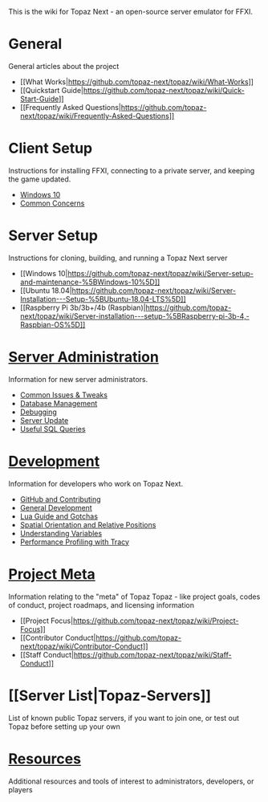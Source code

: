 This is the wiki for Topaz Next - an open-source server emulator for FFXI.

# General
General articles about the project
- [[What Works|https://github.com/topaz-next/topaz/wiki/What-Works]]
- [[Quickstart Guide|https://github.com/topaz-next/topaz/wiki/Quick-Start-Guide]]
- [[Frequently Asked Questions|https://github.com/topaz-next/topaz/wiki/Frequently-Asked-Questions]]
# Client Setup
Instructions for installing FFXI, connecting to a private server, and keeping the game updated.
- [Windows 10](https://github.com/topaz-next/topaz/wiki/Client-setup-%5BWindows%5D)
- [Common Concerns](https://github.com/topaz-next/topaz/wiki/Miscellaneous-(Client))

# Server Setup
Instructions for cloning, building, and running a Topaz Next server
- [[Windows 10|https://github.com/topaz-next/topaz/wiki/Server-setup-and-maintenance-%5BWindows-10%5D]]
- [[Ubuntu 18.04|https://github.com/topaz-next/topaz/wiki/Server-Installation---Setup-%5BUbuntu-18.04-LTS%5D]]
- [[Raspberry Pi 3b/3b+/4b (Raspbian)|https://github.com/topaz-next/topaz/wiki/Server-installation---setup-%5BRaspberry-pi-3b-4,-Raspbian-OS%5D]]

# [Server Administration](https://github.com/topaz-next/topaz/wiki/Server-Administration)
Information for new server administrators.
- [Common Issues & Tweaks](https://github.com/topaz-next/topaz/wiki/Miscellaneous-(Server))
- [Database Management](https://github.com/topaz-next/topaz/wiki/Database-Management)
- [Debugging](https://github.com/topaz-next/topaz/wiki/Debugging)
- [Server Update](https://github.com/topaz-next/topaz/wiki/Server-Update)
- [Useful SQL Queries](https://github.com/topaz-next/topaz/wiki/Useful-SQL-queries)

# [Development](https://github.com/topaz-next/topaz/wiki/Development)
Information for developers who work on Topaz Next.
- [GitHub and Contributing](https://github.com/topaz-next/topaz/wiki/GitHub-and-Contributing)
- [General Development](https://github.com/topaz-next/topaz/wiki/General-Development)
- [Lua Guide and Gotchas](https://github.com/topaz-next/topaz/wiki/Lua-Guide-and-Gotchas)
- [Spatial Orientation and Relative Positions](https://github.com/topaz-next/topaz/wiki/Spatial-Orientation-and-Relative-Positions)
- [Understanding Variables](https://github.com/topaz-next/topaz/wiki/Understanding-variables-%E2%80%94-a-brief-guide)
- [Performance Profiling with Tracy](https://github.com/topaz-next/topaz/wiki/Performance-Profiling-with-Tracy)

# [Project Meta](https://github.com/topaz-next/topaz/wiki/Project-Meta)
Information relating to the "meta" of Topaz Topaz - like project goals, codes of conduct, project roadmaps, and licensing information
- [[Project Focus|https://github.com/topaz-next/topaz/wiki/Project-Focus]]
- [[Contributor Conduct|https://github.com/topaz-next/topaz/wiki/Contributor-Conduct]]
- [[Staff Conduct|https://github.com/topaz-next/topaz/wiki/Staff-Conduct]]
# [[Server List|Topaz-Servers]]
List of known public Topaz servers, if you want to join one, or test out Topaz before setting up your own
# [Resources](https://github.com/topaz-next/topaz/wiki/Resources)
Additional resources and tools of interest to administrators, developers, or players